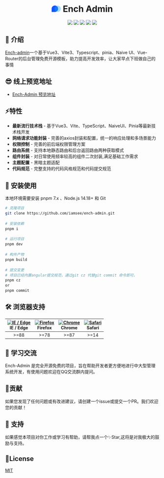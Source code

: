 <div align="center">
    <h1> <img src="./public/favicon.svg" style="width:30px"/>  Ench Admin</h1>
</div>

<div align="center">
    <img src="https://img.shields.io/github/license/iam-see/Ench-admin"/>
    <img src="https://img.shields.io/badge/Vue-v3.2-green"/>
    <img src="https://img.shields.io/badge/Vite-v4.x-A94DFE"/>
    <img src="https://img.shields.io/github/stars/iam-see/Ench-admin"/>
    <img src="https://img.shields.io/github/forks/iam-see/Ench-admin"/>
</div>

## 🌈 介绍
[Ench-admin](https://github.com/chen-see/ench-admin)一个基于Vue3、Vite3、Typescript、pinia、Naive UI、Vue-Router的后台管理免费开源模板，助力提高开发效率，让大家早点下班做自己的事情

## 😎 线上预览地址

- [Ench-Admin 预览地址](https://ench-admin.vercel.app/)

## ⚡特性

-  **最新流行技术栈** - 基于Vue3、Vite、TypeScript、NaiveUI、Pinia等最新技术栈开发
-  **网络请求功能封装** - 完善的axios封装和配置，统一的响应处理和多场景能力
-  **权限控制** - 完善的前后端权限管理方案
-  **路由系统** - 支持本地静态路由和后台返回路由两种获取模式
-  **组件封装** - 对日常使用频率较高的组件二次封装,满足基础工作需求
-  **主题配置** - 黑暗主题适配
-  **代码规范** - 完整支持的代码风格规范和代码提交规范

## 🚧 安装使用

本地环境需要安装 pnpm 7.x 、Node.js 14.18+ 和 Git

```bash
# 克隆项目
git clone https://github.com/iamsee/ench-admin.git

# 安装依赖
pnpm i

# 运行项目
pnpm dev

# 构件产物
pnpm build

# 提交变更
# 项目已经内置angular提交规范，通过git cz 代替git commit 命令即可。
pnpm cz
or
pnpm commit
```
## 🛠️ 浏览器支持

| [<img src="https://raw.githubusercontent.com/alrra/browser-logos/master/src/edge/edge_48x48.png" alt="IE / Edge" width="24px" height="24px" />](http://godban.github.io/browsers-support-badges/)<br/>IE / Edge | [<img src="https://raw.githubusercontent.com/alrra/browser-logos/master/src/firefox/firefox_48x48.png" alt="Firefox" width="24px" height="24px" />](http://godban.github.io/browsers-support-badges/)<br/>Firefox | [<img src="https://raw.githubusercontent.com/alrra/browser-logos/master/src/chrome/chrome_48x48.png" alt="Chrome" width="24px" height="24px" />](http://godban.github.io/browsers-support-badges/)<br/>Chrome | [<img src="https://raw.githubusercontent.com/alrra/browser-logos/master/src/safari/safari_48x48.png" alt="Safari" width="24px" height="24px" />](http://godban.github.io/browsers-support-badges/)<br/>Safari |
| :-------------------------------------------------------------------------------------------------------------------------------------------------------------------------------------------------------------: | :---------------------------------------------------------------------------------------------------------------------------------------------------------------------------------------------------------------: | :-----------------------------------------------------------------------------------------------------------------------------------------------------------------------------------------------------------: | :-----------------------------------------------------------------------------------------------------------------------------------------------------------------------------------------------------------: |
|                                                                                                      >=88                                                                                                       |                                                                                                  >=78                                                                                                  |                                                                                            >=87                                                                                                   |                                                                                                >=14                                                                                   |

## 🙌 学习交流
Ench-Admin 是完全开源免费的项目，旨在帮助开发者更方便地进行中大型管理系统开发，有使用问题欢迎在QQ交流群内提问。
## 🧩贡献

如果您发现了任何问题或有改进建议，请创建一个issue或提交一个PR。我们欢迎您的贡献！

## 🤗 支持

如果感觉本项目对你工作或学习有帮助，请帮我点一个✨Star,这将是对我极大的鼓励与支持。

## 🧾License

[MIT](LICENSE)

